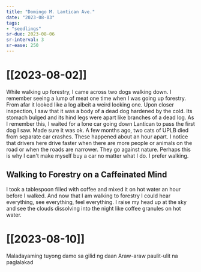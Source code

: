 ```yaml
---
title: "Domingo M. Lantican Ave."
date: "2023-08-03"
tags:
- "seedlings"
sr-due: 2023-08-06
sr-interval: 3
sr-ease: 250
---
```


# [[2023-08-02]]

While walking up forestry, I came across two dogs walking down. I remember seeing a lump of meat one time when I was going up forestry. From afar it looked like a log albeit a weird looking one. Upon closer inspection, I saw that it was a body of a dead dog hardened by the cold. Its stomach bulged and its hind legs were apart like branches of a dead log. As I remember this, I waited for a lone car going down Lantican to pass the first dog I saw. Made sure it was ok. A few months ago, two cats of UPLB died from separate car crashes. These happened about an hour apart. I notice that drivers here drive faster when there are more people or animals on the road or when the roads are narrower. They go against nature. Perhaps this is why I can't make myself buy a car no matter what I do. I prefer walking.

## Walking to Forestry on a Caffeinated Mind

I took a tablespoon filled with coffee and mixed it on hot water an hour before I walked. And now that I am walking to forestry I could hear everything, see everything, feel everything. I raise my head up at the sky and see the clouds dissolving into the night like coffee granules on hot water.

# [[2023-08-10]]

Maladayaming tuyong damo sa gilid ng daan
Araw-araw paulit-ulit na paglalakad